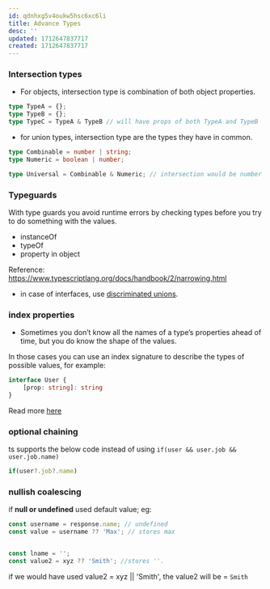 ```yaml
---
id: qdnhxg5v4oukw5hsc6xc6li
title: Advance Types
desc: ''
updated: 1712647837717
created: 1712647837717
---
```

### Intersection types
- For objects, intersection type is combination of both object properties.
```ts
type TypeA = {};
type TypeB = {};
type TypeC = TypeA & TypeB // will have props of both TypeA and TypeB
```
- for union types, intersection type are the types they have in common.

```ts
type Combinable = number | string;
type Numeric = boolean | number;

type Universal = Combinable & Numeric; // intersection would be number
```

### Typeguards
With type guards you avoid runtime errors by checking types before you try to do something with the values.

- instanceOf
- typeOf
- property in object

Reference: https://www.typescriptlang.org/docs/handbook/2/narrowing.html

- in case of interfaces, use [discriminated unions](https://www.typescriptlang.org/docs/handbook/2/narrowing.html#discriminated-unions).

### index properties
 

 - Sometimes you don’t know all the names of a type’s properties ahead of time, but you do know the shape of the values.

In those cases you can use an index signature to describe the types of possible values, for example:
```ts
interface User {
    [prop: string]: string
}
```
 Read more [here](https://www.typescriptlang.org/docs/handbook/2/objects.html#index-signatures)

 ### optional chaining

ts supports the below code instead of using `if(user && user.job && user.job.name)`
 ```ts
 if(user?.job?.name)
 ```

 ### nullish coalescing

 if **null or undefined** used default value;
 eg:
 ```ts
 const username = response.name; // undefined
 const value = username ?? 'Max'; // stores max


 const lname = '';
 const value2 = xyz ?? 'Smith'; //stores ''.
 ```
if we would have used value2 = xyz || 'Smith', the value2 will be = `Smith`